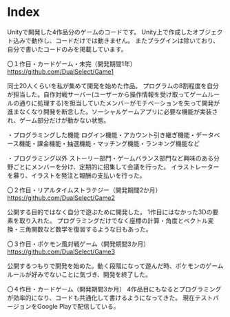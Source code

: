 # Index

Unityで開発した4作品分のゲームのコードです。
Unity上で作成したオブジェクト込みで動作し、コードだけでは動きません。
またプラグインは除いており、自分で書いたコードのみを掲載しています。


〇１作目・カードゲーム・未完（開発期間1年）
https://github.com/DualSelect/Game1

同士20人くらいを私が集めて開発を始めた作品。
プログラムの8割程度を自分が担当した。自作対戦サーバー(ユーザーから操作情報を受け取ってゲームルールの通りに処理する)を担当していたメンバーがモチベーションを失って開発が進まなくなり開発を断念した。ソーシャルゲームアプリに必要な機能が実装され、ゲーム部分だけが動かない状態。

・プログラミングした機能
ログイン機能・アカウント引き継ぎ機能・データベース機能・課金機能・抽選機能・マッチング機能・ランキング機能など

・プログラミング以外
ストーリー部門・ゲームバランス部門など興味のある分野ごとにメンバーを分け、定期的に招集して会議を行った。
イラストレーターを募り、イラストを発注と報酬の支払いを行った。



〇２作目・リアルタイムストラテジー（開発期間2か月）
https://github.com/DualSelect/Game2

公開する目的ではなく自分で遊ぶために開発した。
1作目にはなかった3Dの要素を取り入れた。
プログラミングだけでなく座標の計算・角度とベクトル変換・三角関数など数学を復習するような日もあった。



〇３作目・ポケモン風対戦ゲーム（開発期間3か月）
https://github.com/DualSelect/Game3

公開するつもりで開発を始めた。動く段階になって遊んだ時、ポケモンのゲームルールが好みでないことに気づき、開発を終了した。




〇４作目・カードゲーム（開発期間3か月）
4作品目にもなるとプログラミングが効率的になり、コードも共通化して書けるようになってきた。
現在テストバージョンをGoogle Playで配信している。
